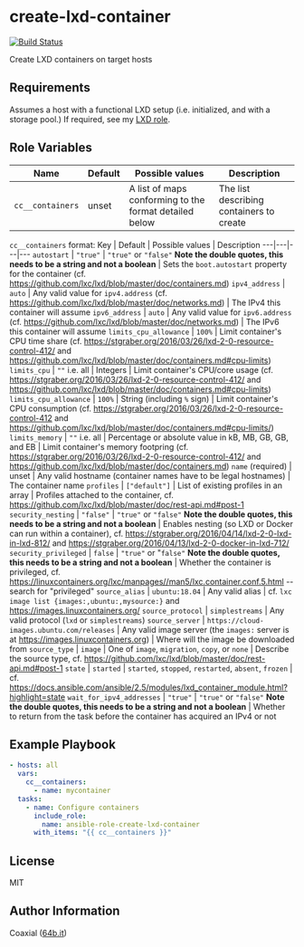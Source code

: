 create-lxd-container
=========
  [![Build Status](https://travis-ci.org/coaxial/ansible-role-create-lxd-container.svg?branch=master)](https://travis-ci.org/coaxial/ansible-role-create-lxd-container)

Create LXD containers on target hosts

Requirements
------------

Assumes a host with a functional LXD setup (i.e. initialized, and with a storage pool.) If required, see my [LXD role](https://github.com/coaxial/ansible-role-lxd).


Role Variables
--------------

Name | Default | Possible values | Description
---|---|---|---
`cc__containers` | unset | A list of maps conforming to the format detailed below | The list describing containers to create

`cc__containers` format:
Key | Default | Possible values | Description
---|---|---|---
`autostart` | `"true"` | `"true"` or `"false"` **Note the double quotes, this needs to be a string and not a boolean** | Sets the `boot.autostart` property for the container (cf. https://github.com/lxc/lxd/blob/master/doc/containers.md)
`ipv4_address` | `auto` | Any valid value for `ipv4.address` (cf. https://github.com/lxc/lxd/blob/master/doc/networks.md) | The IPv4 this container will assume
`ipv6_address` | `auto` | Any valid value for `ipv6.address` (cf. https://github.com/lxc/lxd/blob/master/doc/networks.md) | The IPv6 this container will assume
`limits_cpu_allowance` | `100%` | Limit container's CPU time share (cf. https://stgraber.org/2016/03/26/lxd-2-0-resource-control-412/ and https://github.com/lxc/lxd/blob/master/doc/containers.md#cpu-limits)
`limits_cpu` | `""` i.e. all | Integers | Limit container's CPU/core usage (cf. https://stgraber.org/2016/03/26/lxd-2-0-resource-control-412/ and https://github.com/lxc/lxd/blob/master/doc/containers.md#cpu-limits)
`limits_cpu_allowance` | `100%` | String (including `%` sign) | Limit container's CPU consumption (cf. https://stgraber.org/2016/03/26/lxd-2-0-resource-control-412 and https://github.com/lxc/lxd/blob/master/doc/containers.md#cpu-limits/)
`limits_memory` | `""` i.e. all | Percentage or absolute value in kB, MB, GB, GB, and EB | Limit container's memory footpring (cf. https://stgraber.org/2016/03/26/lxd-2-0-resource-control-412/ and https://github.com/lxc/lxd/blob/master/doc/containers.md)
`name` (required) | unset | Any valid hostname (container names have to be legal hostnames) | The container name
`profiles` | `["default"]` | List of existing profiles in an array | Profiles attached to the container, cf. https://github.com/lxc/lxd/blob/master/doc/rest-api.md#post-1
`security_nesting` | `"false"` | `"true"` or `"false"` **Note the double quotes, this needs to be a string and not a boolean** | Enables nesting (so LXD or Docker can run within a container), cf. https://stgraber.org/2016/04/14/lxd-2-0-lxd-in-lxd-812/ and https://stgraber.org/2016/04/13/lxd-2-0-docker-in-lxd-712/
`security_privileged` | `false` | `"true"` or "`false"` **Note the double quotes, this needs to be a string and not a boolean** | Whether the container is privileged, cf. https://linuxcontainers.org/lxc/manpages//man5/lxc.container.conf.5.html -- search for "privileged"
`source_alias` | `ubuntu:18.04` | Any valid alias | cf. `lxc image list {images:,ubuntu:,mysource:}` and https://images.linuxcontainers.org/
`source_protocol` | `simplestreams` | Any valid protocol (`lxd` or `simplestreams`)
`source_server` | `https://cloud-images.ubuntu.com/releases` | Any valid image server (the `images:` server is at https://images.linuxcontainers.org) | Where will the image be downloaded from
`source_type` | `image` | One of `image`, `migration`, `copy`, or `none` | Describe the source type, cf. https://github.com/lxc/lxd/blob/master/doc/rest-api.md#post-1
`state` | `started` | `started`, `stopped`, `restarted`, `absent`, `frozen` | cf. https://docs.ansible.com/ansible/2.5/modules/lxd_container_module.html?highlight=state
`wait_for_ipv4_addresses` | `"true"` | `"true"` or `"false"` **Note the double quotes, this needs to be a string and not a boolean** | Whether to return from the task before the container has acquired an IPv4 or not


Example Playbook
----------------

```yaml
- hosts: all
  vars:
    cc__containers:
      - name: mycontainer
  tasks:
    - name: Configure containers
      include_role:
        name: ansible-role-create-lxd-container
      with_items: "{{ cc__containers }}"
```

License
-------

MIT

Author Information
------------------

Coaxial ([64b.it](https://64b.it))
